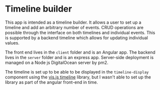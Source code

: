# Timeline builder

This app is intended as a timeline builder. It allows a user to set up a timeline and add an arbitrary number of events. CRUD operations are possible through the interface on both timelines and individual events. This is supported by a backend timeline which allows for updating individual values.

The front end lives in the `client` folder and is an Angular app. The backend lives in the `server` folder and is an express app. Server-side deployment is managed on a Node js DigitalOcean server by pm2.

The timeline is set up to be able to be displayed in the `timeline-display` component using the [vis.js timeline](https://github.com/visjs/vis-timeline) library, but I wasn't able to set up the library as part of the angular front-end in time.
